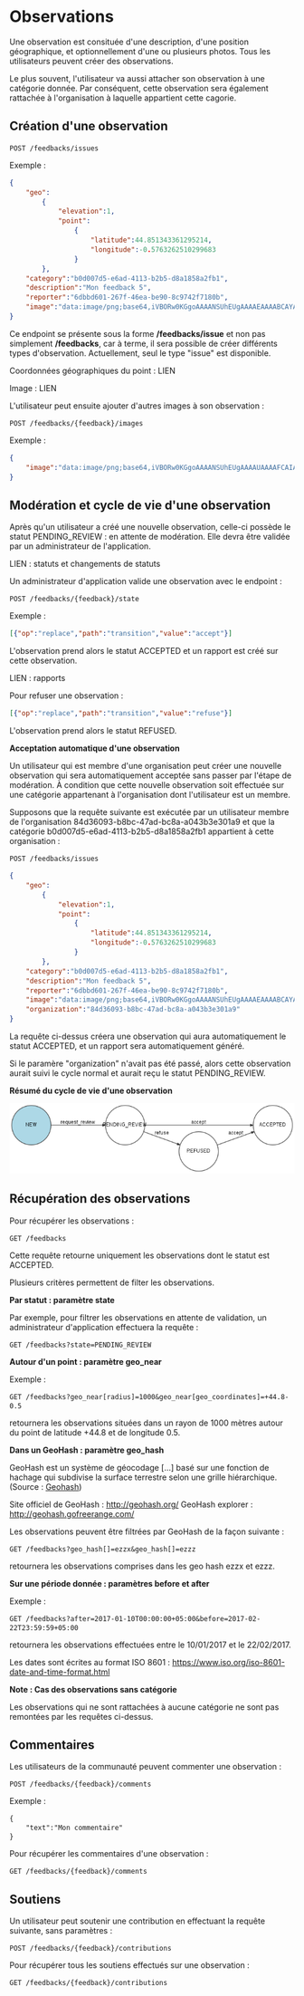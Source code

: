 # Observations

Une observation est consituée d'une description, d'une position géographique, et optionnellement d'une ou plusieurs photos. Tous les utilisateurs peuvent créer des observations.

Le plus souvent, l'utilisateur va aussi attacher son observation à une catégorie donnée. Par conséquent, cette observation sera également rattachée à l'organisation à laquelle appartient cette cagorie.

## Création d'une observation

```
POST /feedbacks/issues
```

Exemple :
```json
{
    "geo":
        {
            "elevation":1,
            "point":
                {
                    "latitude":44.851343361295214,
                    "longitude":-0.5763262510299683
                }
        },
    "category":"b0d007d5-e6ad-4113-b2b5-d8a1858a2fb1",
    "description":"Mon feedback 5",
    "reporter":"6dbbd601-267f-46ea-be90-8c9742f7180b",
    "image":"data:image/png;base64,iVBORw0KGgoAAAANSUhEUgAAAAEAAAABCAYAAAAfFcSJAAAADUlEQVR42mP8/5+hHgAHggJ/PchI7wAAAABJRU5ErkJggg=="
}
```

Ce endpoint se présente sous la forme **/feedbacks/issue** et non pas simplement **/feedbacks**, car à terme, il sera possible de créer différents types d'observation. Actuellement, seul le type "issue" est disponible.

Coordonnées géographiques du point : LIEN

Image : LIEN

L'utilisateur peut ensuite ajouter d'autres images à son observation :

```
POST /feedbacks/{feedback}/images
```

Exemple :
```json
{
    "image":"data:image/png;base64,iVBORw0KGgoAAAANSUhEUgAAAAUAAAAFCAIAAAACDbGyAAAACXBIWXMAAAsTAAALEwEAmpwYAAAAB3RJTUUH4QIVDRUfvq7u+AAAABl0RVh0Q29tbWVudABDcmVhdGVkIHdpdGggR0lNUFeBDhcAAAAUSURBVAjXY3wrIcGABJgYUAGpfABZiwEnbOeFrwAAAABJRU5ErkJggg=="
}
```

## Modération et cycle de vie d'une observation

Après qu'un utilisateur a créé une nouvelle observation, celle-ci possède le statut PENDING_REVIEW : en attente de modération. Elle devra être validée par un administrateur de l'application.

LIEN : statuts et changements de statuts

Un administrateur d'application valide une observation avec le endpoint :

```
POST /feedbacks/{feedback}/state
```

Exemple :
```json
[{"op":"replace","path":"transition","value":"accept"}]
```

L'observation prend alors le statut ACCEPTED et un rapport est créé sur cette observation.

LIEN : rapports

Pour refuser une observation :

```json
[{"op":"replace","path":"transition","value":"refuse"}]
```

L'observation prend alors le statut REFUSED.

**Acceptation automatique d'une observation**

Un utilisateur qui est membre d'une organisation peut créer une nouvelle observation qui sera automatiquement acceptée sans passer par l'étape de modération. À condition que cette nouvelle observation soit effectuée sur une catégorie appartenant à l'organisation dont l'utilisateur est un membre.

Supposons que la requête suivante est exécutée par un utilisateur membre de l'organisation 84d36093-b8bc-47ad-bc8a-a043b3e301a9 et que la catégorie b0d007d5-e6ad-4113-b2b5-d8a1858a2fb1 appartient à cette organisation :


```
POST /feedbacks/issues
```

```json
{
    "geo":
        {
            "elevation":1,
            "point":
                {
                    "latitude":44.851343361295214,
                    "longitude":-0.5763262510299683
                }
        },
    "category":"b0d007d5-e6ad-4113-b2b5-d8a1858a2fb1",
    "description":"Mon feedback 5",
    "reporter":"6dbbd601-267f-46ea-be90-8c9742f7180b",
    "image":"data:image/png;base64,iVBORw0KGgoAAAANSUhEUgAAAAEAAAABCAYAAAAfFcSJAAAADUlEQVR42mP8/5+hHgAHggJ/PchI7wAAAABJRU5ErkJggg==",
    "organization":"84d36093-b8bc-47ad-bc8a-a043b3e301a9"
}
```

La requête ci-dessus créera une observation qui aura automatiquement le statut ACCEPTED, et un rapport sera automatiquement généré.

Si le paramère "organization" n'avait pas été passé, alors cette observation aurait suivi le cycle normal et aurait reçu le statut PENDING_REVIEW.

**Résumé du cycle de vie d'une observation**

![Cycle de vie d'une observation](images/feedback_workflow.png "Cycle de vie d'une observation")

## Récupération des observations

Pour récupérer les observations :

```
GET /feedbacks
```

Cette requête retourne uniquement les observations dont le statut est ACCEPTED.

Plusieurs critères permettent de filter les observations.

**Par statut : paramètre state**

Par exemple, pour filtrer les observations en attente de validation, un administrateur d'application effectuera la requête :

```
GET /feedbacks?state=PENDING_REVIEW
```

**Autour d'un point : paramètre geo_near**

Exemple :

```
GET /feedbacks?geo_near[radius]=1000&geo_near[geo_coordinates]=+44.8-0.5
```

retournera les observations situées dans un rayon de 1000 mètres autour du point de latitude +44.8 et de longitude 0.5.

**Dans un GeoHash : paramètre geo_hash**

GeoHash est un système de géocodage [...] basé sur une fonction de hachage qui subdivise la surface terrestre selon une grille hiérarchique. (Source : [Geohash](https://fr.wikipedia.org/wiki/Geohash))

Site officiel de GeoHash : http://geohash.org/
GeoHash explorer : http://geohash.gofreerange.com/

Les observations peuvent être filtrées par GeoHash de la façon suivante :

```
GET /feedbacks?geo_hash[]=ezzx&geo_hash[]=ezzz
```

retournera les observations comprises dans les geo hash ezzx et ezzz.




















**Sur une période donnée : paramètres before et after**

Exemple :

```
GET /feedbacks?after=2017-01-10T00:00:00+05:00&before=2017-02-22T23:59:59+05:00
```

retournera les observations effectuées entre le 10/01/2017 et le 22/02/2017.

Les dates sont écrites au format ISO 8601 : https://www.iso.org/iso-8601-date-and-time-format.html

**Note : Cas des observations sans catégorie**

Les observations qui ne sont rattachées à aucune catégorie ne sont pas remontées par les requêtes ci-dessus.

## Commentaires

Les utilisateurs de la communauté peuvent commenter une observation :

```
POST /feedbacks/{feedback}/comments
```

Exemple :
```
{
    "text":"Mon commentaire"
}
```

Pour récupérer les commentaires d'une observation :

```
GET /feedbacks/{feedback}/comments
```

## Soutiens

Un utilisateur peut soutenir une contribution en effectuant la requête suivante, sans paramètres :

```
POST /feedbacks/{feedback}/contributions
```

Pour récupérer tous les soutiens effectués sur une observation :

```
GET /feedbacks/{feedback}/contributions
```
